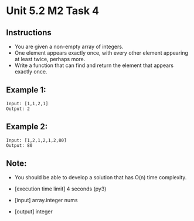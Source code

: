 # Unit 5.2 M2 Task 4

## Instructions
- You are given a non-empty array of integers.
- One element appears exactly once, with every other element appearing at least twice, perhaps more.
- Write a function that can find and return the element that appears exactly once.

## Example 1:
```
Input: [1,1,2,1]
Output: 2
```

## Example 2:
```
Input: [1,2,1,2,1,2,80]
Output: 80
```

## Note: 
- You should be able to develop a solution that has O(n) time complexity.

- [execution time limit] 4 seconds (py3)

- [input] array.integer nums

- [output] integer